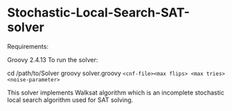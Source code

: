 # Stochastic-Local-Search-SAT-solver

Requirements:

Groovy 2.4.13
To run the solver:

cd /path/to/Solver
groovy solver.groovy `<cnf-file><max flips> <max tries> <noise-parameter>`

This solver implements Walksat algorithm which is an incomplete stochastic local search algorithm used for SAT solving.
